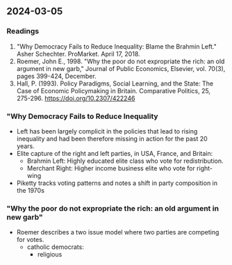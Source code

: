 ## 2024-03-05

### Readings
1. "Why Democracy Fails to Reduce Inequality: Blame the Brahmin Left." Asher Schechter. ProMarket. April 17, 2018.
2. Roemer, John E., 1998. "Why the poor do not expropriate the rich: an old argument in new garb," Journal of Public Economics, Elsevier, vol. 70(3), pages 399-424, December.
3.  Hall, P. (1993). Policy Paradigms, Social Learning, and the State: The Case of Economic Policymaking in Britain. Comparative Politics, 25, 275-296.
https://doi.org/10.2307/422246 

### "Why Democracy Fails to Reduce Inequality
- Left has been largely complicit in the policies that lead to rising inequality and had been therefore missing in action for the past 20 years.
- Elite capture of the right and left parties, in USA, France, and Britain:
    - Brahmin Left: Highly educated elite class who vote for redistribution.
    - Merchant Right: Higher income business elite who vote for right-wing
- Piketty tracks voting patterns and notes a shift in party composition in the 1970s

### "Why the poor do not expropriate the rich: an old argument in new garb"
- Roemer describes a two issue model where two parties are competing for votes.
    - catholic democrats:
        - religious



